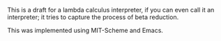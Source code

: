 This is a draft for a lambda calculus interpreter, if you can even call it an interpreter; it tries to capture the process of 
beta reduction.

This was implemented using MIT-Scheme and Emacs.
